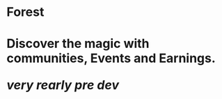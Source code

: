 <h1> Forest <h1>

<p> Discover the magic with communities, Events and Earnings. <p>

*very rearly pre dev*
